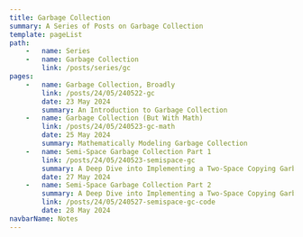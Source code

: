 ```yaml
---
title: Garbage Collection
summary: A Series of Posts on Garbage Collection
template: pageList
path:
    -   name: Series
    -   name: Garbage Collection
        link: /posts/series/gc
pages:
    -   name: Garbage Collection, Broadly
        link: /posts/24/05/240522-gc
        date: 23 May 2024
        summary: An Introduction to Garbage Collection
    -   name: Garbage Collection (But With Math)
        link: /posts/24/05/240523-gc-math
        date: 25 May 2024
        summary: Mathematically Modeling Garbage Collection
    -   name: Semi-Space Garbage Collection Part 1
        link: /posts/24/05/240523-semispace-gc
        summary: A Deep Dive into Implementing a Two-Space Copying Garbage Collector
        date: 27 May 2024
    -   name: Semi-Space Garbage Collection Part 2
        summary: A Deep Dive into Implementing a Two-Space Copying Garbage Collector
        link: /posts/24/05/240527-semispace-gc-code
        date: 28 May 2024
navbarName: Notes
---
```

